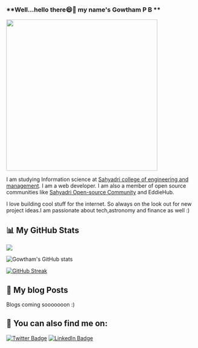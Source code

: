 
<!--Thank you for looking at this README file:) -->

### **Well...hello there😄👋 my name's Gowtham P B **                                                   
<div></div><div><img src="https://www.bing.com/th/id/OGC.3ccff8c4b2443d93811eac9b2fd56f11?pid=1.7&rurl=https%3a%2f%2fmedia.giphy.com%2fmedia%2fzjMzwz24dr368%2fgiphy.gif&ehk=PTTrBX3t6IJUwwSv2s4KJfji%2ff3a4Qrtmxyh3O7oxkY%3d" width="400px"></div>


I am studying Information science at [Sahyadri college of engineering and management](https://sahyadri.edu.in/). I am a web developer. I am also a member of open source communities like [Sahyadri Open-source Community](https://sosc.org.in) and EddieHub.

I love building cool stuff for the internet. So always on the look out for new project ideas.I am passionate about tech,astronomy and finance as well :)



## 📊 My GitHub Stats

 ![](https://komarev.com/ghpvc/?username=GowthamPB&color=orange)
 
![Gowtham's GitHub stats](https://github-readme-stats.vercel.app/api?username=GowthamPB&show_icons=true&theme=vision-friendly-dark)

[![GitHub Streak](https://github-readme-streak-stats.herokuapp.com/?user=GowthamPB&theme=highcontrast)](https://github.com/DenverCoder1/github-readme-streak-stats)

## 📝 My blog Posts

Blogs coming sooooooon :)

## 👀 You can also find me on:

[![Twitter Badge](https://img.shields.io/badge/Twitter-Profile-informational?style=flat&logo=twitter&logoColor=white&color=1CA2F1)](https://twitter.com/Gowtham_PB)
[![LinkedIn Badge](https://img.shields.io/badge/LinkedIn-Profile-informational?style=flat&logo=linkedin&logoColor=white&color=0D76A8)](https://www.linkedin.com/in/gowtham-pb)


